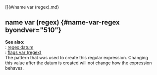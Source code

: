 []{#/name var (regex).md}    
## name var (regex) {#name-var-regex byondver="510"}    
**See also:**    
:   [regex datum](/regex)    
:   [flags var (regex)](/regex/var/flags)    
The pattern that was used to create this regular expression. Changing    
this value after the datum is created will not change how the expression    
behaves.  